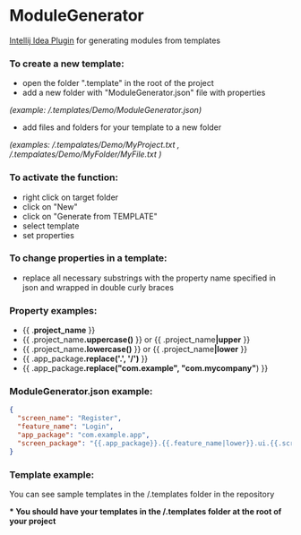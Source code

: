 # ModuleGenerator

[Intellij Idea Plugin](https://plugins.jetbrains.com/plugin/21100-segment-generator) for generating modules from templates

### To create a new template:

- open the folder ".template" in the root of the project
- add a new folder with "ModuleGenerator.json" file with properties

_(example: /.templates/Demo/ModuleGenerator.json)_

- add files and folders for your template to a new folder

_(examples: /.tempalates/Demo/MyProject.txt , /.tempalates/Demo/MyFolder/MyFile.txt )_

### To activate the function:

- right click on target folder
- click on "New"
- click on "Generate from TEMPLATE"
- select template
- set properties

### To change properties in a template:

- replace all necessary substrings with the property name specified in json and wrapped in double curly braces

### Property examples:

- {{ .<b>project_name</b> }}
- {{ .project_name<b>.uppercase()</b> }} or {{ .project_name<b>|upper</b> }}
- {{ .project_name<b>.lowercase()</b> }} or {{ .project_name<b>|lower</b> }}
- {{ .app_package<b>.replace('.', '/')</b> }}
- {{ .app_package<b>.replace("com.example", "com.mycompany"</b>) }}

### ModuleGenerator.json example:
```json
{ 
  "screen_name": "Register",
  "feature_name": "Login",
  "app_package": "com.example.app",
  "screen_package": "{{.app_package}}.{{.feature_name|lower}}.ui.{{.screen_name|lower}}"
}
```

### Template example:

You can see sample templates in the /.templates folder in the repository

**\* You should have your templates in the /.templates folder at the root of your project**

